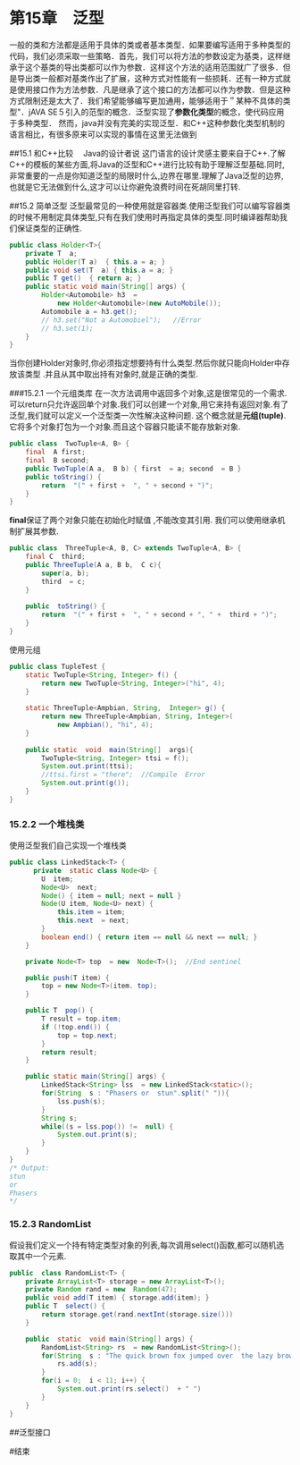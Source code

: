 # 第15章　泛型
一般的类和方法都是适用于具体的类或者基本类型．如果要编写适用于多种类型的代码，我们必须采取一些策略．首先，我们可以将方法的参数设定为基类，这样继承于这个基类的导出类都可以作为参数．这样这个方法的适用范围就广了很多．但是导出类一般都对基类作出了扩展，这种方式对性能有一些损耗．还有一种方式就是使用接口作为方法参数．凡是继承了这个接口的方法都可以作为参数．但是这种方式限制还是太大了．我们希望能够编写更加通用，能够适用于＂某种不具体的类型"．jAVA SE５引入的范型的概念．泛型实现了**参数化类型**的概念，使代码应用于多种类型．
然而，java并没有完美的实现泛型．和C++这种参数化类型机制的语言相比，有很多原来可以实现的事情在这里无法做到

##15.1 和C++比较　
Java的设计者说 这门语言的设计灵感主要来自于C++.了解C++的模板的某些方面,将Java的泛型和C++进行比较有助于理解泛型基础.同时,非常重要的一点是你知道泛型的局限时什么,边界在哪里.理解了Java泛型的边界,也就是它无法做到什么,这才可以让你避免浪费时间在死胡同里打转.

##15.2 简单泛型
泛型最常见的一种使用就是容器类.使用泛型我们可以编写容器类的时候不用制定具体类型,只有在我们使用时再指定具体的类型.同时编译器帮助我们保证类型的正确性.
```java
public class Holder<T>{
    private T  a;
    public Holder(T a)  { this.a = a; }
    public void set(T  a) { this.a = a; }
    public T get()  { return a; }
    public static void main(String[] args) {
        Holder<Automobile> h3  =
            new Holder<Automobile>(new AutoMobile());
        Automobile a = h3.get();
        // h3.set("Not a Automobiel");   //Error
        // h3.set(1);
    }
}
```

当你创建Holder对象时,你必须指定想要持有什么类型.然后你就只能向Holder中存放该类型 .并且从其中取出持有对象时,就是正确的类型.


###15.2.1 一个元组类库
在一次方法调用中返回多个对象,这是很常见的一个需求.可以return只允许返回单个对象.我们可以创建一个对象,用它来持有返回对象.有了泛型,我们就可以定义一个泛型类一次性解决这种问题.
这个概念就是**元组(tuple)**.它将多个对象打包为一个对象.而且这个容器只能读不能存放新对象.
```java
public class  TwoTuple<A, B> {
    final  A first;
    final  B second;
    public TwoTuple(A a,  B b) { first  = a; second  = B }
    public toString() {
        return  "(" + first +  ", " + second + ")";
    }
}

```

**final**保证了两个对象只能在初始化时赋值 ,不能改变其引用. 我们可以使用继承机制扩展其参数.

```java
public class  ThreeTuple<A, B, C> extends TwoTuple<A, B> {
    final C  third;
    public ThreeTuple(A a, B b,  C c){
        super(a, b);
        third  = c;
    }
    
    public  toString() {
        return  "(" + first +  ", " + second + ", " +  third + ")";
    }
}
```

使用元组
```java
public class TupleTest {
    static TwoTuple<String, Integer> f() {
        return new TwoTuple<String, Integer>("hi", 4);
    }
    
    static ThreeTuple<Ampbian, String,  Integer> g() {
        return new ThreeTuple<Ampbian, String, Integer>(
            new Ampbian(), "hi", 4);
    }
    
    public static  void  main(String[]  args){
        TwoTuple<String, Integer> ttsi = f();
        System.out.print(ttsi);
        //ttsi.first = "there";  //Compile  Error
        System.out.print(g());
    }
}
```

### 15.2.2 一个堆栈类
使用泛型我们自己实现一个堆栈类
```Java
public class LinkedStack<T> {
      private  static class Node<U> {
        U  item;
        Node<U>  next;
        Node() { item = null; next = null }
        Node(U item, Node<U> next) {
            this.item = item;
            this.next  = next;
        }
        boolean end() { return item == null && next == null; }
    }

    private Node<T> top  = new  Node<T>();  //End sentinel

    public push(T item) {
        top = new Node<T>(item. top);
    }

    public T  pop() {
        T result = top.item;
        if (!top.end()) {
            top = top.next;
        }
        return result;
    }

    public static main(String[] args) {
        LinkedStack<String> lss  = new LinkedStack<static>();
        for(String  s : "Phasers or  stun".split(" ")){
            lss.push(s);
        }
        String s;
        while((s = lss.pop()) !=  null) {
            System.out.print(s);
        }
    }
}
/* Output:
stun
or
Phasers
*/
```

### 15.2.3 RandomList
假设我们定义一个持有特定类型对象的列表,每次调用select()函数,都可以随机选取其中一个元素.
```Java
public  class RandomList<T> {
    private ArrayList<T> storage = new ArrayList<T>();
    private Random rand = new  Random(47);
    public void add(T item) { storage.add(item); }
    public T  select() {
        return storage.get(rand.nextInt(storage.size()))
    }

    public  static  void main(String[] args) {
        RandomList<String> rs  = new RandomList<String>();
        for(String  s : "The quick brown fox jumped over  the lazy brown dog".split(" ")) {
            rs.add(s);
        }
        for(i = 0;  i < 11; i++) {
            System.out.print(rs.select()  + " ")
        }
    }
}
```

##泛型接口
























#结束

